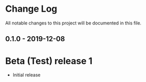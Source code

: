 # Change Log
All notable changes to this project will be documented in this file.

## 0.1.0 - 2019-12-08
# Beta (Test) release 1
- Initial release

